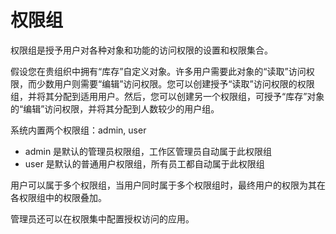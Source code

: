 权限组
===

权限组是授予用户对各种对象和功能的访问权限的设置和权限集合。

假设您在贵组织中拥有“库存”自定义对象。许多用户需要此对象的“读取”访问权限，而少数用户则需要“编辑”访问权限。您可以创建授予“读取”访问权限的权限组，并将其分配到适用用户。然后，您可以创建另一个权限组，可授予“库存”对象的“编辑”访问权限，并将其分配到人数较少的用户组。

系统内置两个权限组：admin, user
- admin 是默认的管理员权限组，工作区管理员自动属于此权限组
- user 是默认的普通用户权限组，所有员工都自动属于此权限组

用户可以属于多个权限组，当用户同时属于多个权限组时，最终用户的权限为其在各权限组中的权限叠加。

管理员还可以在权限集中配置授权访问的应用。